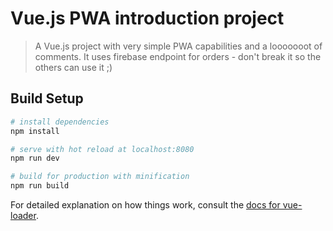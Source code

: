# Vue.js PWA introduction project

> A Vue.js project with very simple PWA capabilities and a looooooot of comments. It uses firebase endpoint for orders - don't break it so the others can use it ;)

## Build Setup

``` bash
# install dependencies
npm install

# serve with hot reload at localhost:8080
npm run dev

# build for production with minification
npm run build
```

For detailed explanation on how things work, consult the [docs for vue-loader](http://vuejs.github.io/vue-loader).
